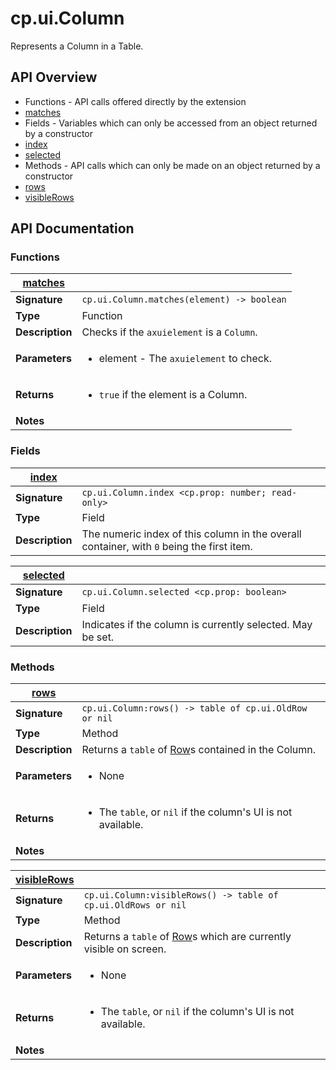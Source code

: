# cp.ui.Column

Represents a Column in a Table.

## API Overview
* Functions - API calls offered directly by the extension
 * [matches](#matches)
* Fields - Variables which can only be accessed from an object returned by a constructor
 * [index](#index)
 * [selected](#selected)
* Methods - API calls which can only be made on an object returned by a constructor
 * [rows](#rows)
 * [visibleRows](#visibleRows)

## API Documentation

### Functions

| [matches](#matches)         |                                                                                     |
| --------------------------------------------|-------------------------------------------------------------------------------------|
| **Signature**                               | `cp.ui.Column.matches(element) -> boolean`                                                                    |
| **Type**                                    | Function                                                                     |
| **Description**                             | Checks if the `axuielement` is a `Column`.                                                                     |
| **Parameters**                              | <ul><li>element - The `axuielement` to check.</li></ul> |
| **Returns**                                 | <ul><li>`true` if the element is a Column.</li></ul>          |
| **Notes**                                   | <ul></ul>                |

### Fields

| [index](#index)         |                                                                                     |
| --------------------------------------------|-------------------------------------------------------------------------------------|
| **Signature**                               | `cp.ui.Column.index <cp.prop: number; read-only>`                                                                    |
| **Type**                                    | Field                                                                     |
| **Description**                             | The numeric index of this column in the overall container, with `0` being the first item.                                                                     |

| [selected](#selected)         |                                                                                     |
| --------------------------------------------|-------------------------------------------------------------------------------------|
| **Signature**                               | `cp.ui.Column.selected <cp.prop: boolean>`                                                                    |
| **Type**                                    | Field                                                                     |
| **Description**                             | Indicates if the column is currently selected. May be set.                                                                     |

### Methods

| [rows](#rows)         |                                                                                     |
| --------------------------------------------|-------------------------------------------------------------------------------------|
| **Signature**                               | `cp.ui.Column:rows() -> table of cp.ui.OldRow or nil`                                                                    |
| **Type**                                    | Method                                                                     |
| **Description**                             | Returns a `table` of [Row](cp.ui.OldRow.md)s contained in the Column.                                                                     |
| **Parameters**                              | <ul><li>None</li></ul> |
| **Returns**                                 | <ul><li>The `table`, or `nil` if the column's UI is not available.</li></ul>          |
| **Notes**                                   | <ul></ul>                |

| [visibleRows](#visibleRows)         |                                                                                     |
| --------------------------------------------|-------------------------------------------------------------------------------------|
| **Signature**                               | `cp.ui.Column:visibleRows() -> table of cp.ui.OldRows or nil`                                                                    |
| **Type**                                    | Method                                                                     |
| **Description**                             | Returns a `table` of [Row](cp.ui.OldRow.md)s which are currently visible on screen.                                                                     |
| **Parameters**                              | <ul><li>None</li></ul> |
| **Returns**                                 | <ul><li>The `table`, or `nil` if the column's UI is not available.</li></ul>          |
| **Notes**                                   | <ul></ul>                |

